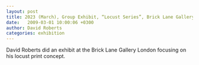 ```yaml
---
layout: post
title: 2023 (March), Group Exhibit, “Locust Series”, Brick Lane Gallery, London, UK
date:   2009-03-01 10:00:06 +0300
author: David Roberts
categories: exhibition
---
```


David Roberts did an exhibit at the Brick Lane Gallery London focusing on his locust print concept.
